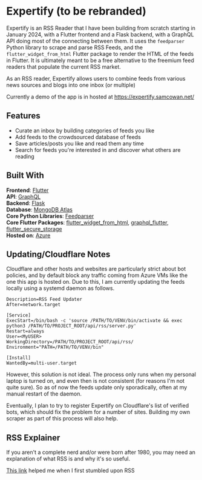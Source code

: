 
# Expertify (to be rebranded)
Expertify is an RSS Reader that I have been building from scratch starting in January 2024, with a Flutter frontend and a Flask backend, with a GraphQL API doing most of the connecting between them. It uses the `feedparser` Python library to scrape and parse RSS Feeds, and the `flutter_widget_from_html` Flutter package to render the HTML of the feeds in Flutter. It is ultimately meant to be a free alternative to the freemium feed readers that populate the current RSS market.

As an RSS reader, Expertify allows users to combine feeds from various news sources and blogs into one inbox (or multiple)

Currently a demo of the app is in hosted at https://expertify.samcowan.net/


## Features

- Curate an inbox by building categories of feeds you like
- Add feeds to the crowdsourced database of feeds
- Save articles/posts you like and read them any time
- Search for feeds you're interested in and discover what others are reading



## Built With

**Frontend**: [Flutter](https://docs.flutter.dev/)  
**API**: [GraphQL](https://graphql.org/)  
**Backend**: [Flask](https://flask.palletsprojects.com/en/3.0.x/)  
**Database**: [MongoDB Atlas](https://www.mongodb.com/docs/atlas/)  
**Core Python Libraries**: [Feedparser](https://feedparser.readthedocs.io/en/latest/)  
**Core Flutter Packages**: [flutter_widget_from_html](https://pub.dev/packages/flutter_widget_from_html), [graphql_flutter](https://pub.dev/packages/graphql_flutter), [flutter_secure_storage](https://pub.dev/packages/flutter_secure_storage)  
**Hosted on**: [Azure](https://learn.microsoft.com/en-us/azure/virtual-machines/)  


## Updating/Cloudflare Notes

Cloudflare and other hosts and websites are particularly strict about bot policies, and by default block any traffic coming from Azure VMs like the one this app is hosted on. Due to this, I am currently updating the feeds locally using a systemd daemon as follows.

```
Description=RSS Feed Updater
After=network.target

[Service]
ExecStart=/bin/bash -c 'source /PATH/TO/VENV/bin/activate && exec python3 /PATH/TO/PROJECT_ROOT/api/rss/server.py'
Restart=always
User=<MyUSER>
WorkingDirectory=/PATH/TO/PROJECT_ROOT/api/rss/
Environment="PATH=/PATH/TO/VENV/bin"

[Install]
WantedBy=multi-user.target
```

However, this solution is not ideal. The process only runs when my personal laptop is turned on, and even then is not consistent (for reasons I'm not quite sure). So as of now the feeds update only sporadically, often at my manual restart of the daemon.

Eventually, I plan to try to register Expertify on Cloudflare's list of verified bots, which should fix the problem for a number of sites. Building my own scraper as part of this process will also help.


## RSS Explainer

If you aren't a complete nerd and/or were born after 1980, you may need an explanation of what RSS is and why it's so useful.

[This link](https://zapier.com/blog/how-to-use-rss-feeds/) helped me when I first stumbled upon RSS
